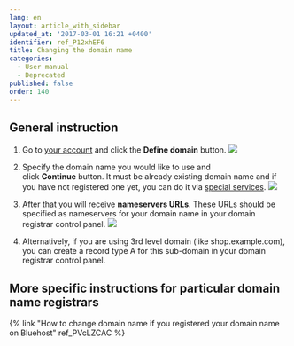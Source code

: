 ```yaml
---
lang: en
layout: article_with_sidebar
updated_at: '2017-03-01 16:21 +0400'
identifier: ref_P12xhEF6
title: Changing the domain name
categories:
  - User manual
  - Deprecated
published: false
order: 140
---
```



## General instruction

1.  Go to [your account](https://my.x-cart.com/) and click the **Define domain** button.
    ![]({{site.baseurl}}/attachments/6389845/7208961.png)

2.  Specify the domain name you would like to use and click **Continue** button. It must be already existing domain name and if you have not registered one yet, you can do it via [special services](http://www.x-cart.com/domain-names-registration.html).
    ![]({{site.baseurl}}/attachments/6389845/7208962.png)

3.  After that you will receive **nameservers URLs**. These URLs should be specified as nameservers for your domain name in your domain registrar control panel.
    ![]({{site.baseurl}}/attachments/6389845/7208963.png)

4.  Alternatively, if you are using 3rd level domain (like shop.example.com), you can create a record type A for this sub-domain in your domain registrar control panel.

## More specific instructions for particular domain name registrars

{% link "How to change domain name if you registered your domain name on Bluehost" ref_PVcLZCAC %}
